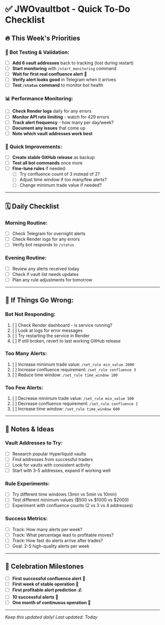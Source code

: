 # ✅ JWOvaultbot - Quick To-Do Checklist

## 🔥 This Week's Priorities

### 🎯 Bot Testing & Validation:
- [ ] **Add 6 vault addresses** back to tracking (lost during restart)
- [ ] **Start monitoring** with `/start_monitoring` command
- [ ] **Wait for first real confluence alert** 📱
- [ ] **Verify alert looks good** in Telegram when it arrives
- [ ] **Test `/status` command** to monitor bot health

### 📊 Performance Monitoring:
- [ ] **Check Render logs** daily for any errors
- [ ] **Monitor API rate limiting** - watch for 429 errors
- [ ] **Track alert frequency** - how many per day/week?
- [ ] **Document any issues** that come up
- [ ] **Note which vault addresses work best**

### 🔧 Quick Improvements:
- [ ] **Create stable GitHub release** as backup
- [ ] **Test all bot commands** once more
- [ ] **Fine-tune rules** if needed:
  - [ ] Try confluence count of 3 instead of 2?
  - [ ] Adjust time window if too many/few alerts?
  - [ ] Change minimum trade value if needed?

---

## 🗓️ Daily Checklist

### Morning Routine:
- [ ] Check Telegram for overnight alerts
- [ ] Check Render logs for any errors
- [ ] Verify bot responds to `/status`

### Evening Routine:
- [ ] Review any alerts received today
- [ ] Check if vault list needs updates
- [ ] Plan any rule adjustments for tomorrow

---

## 🚨 If Things Go Wrong:

### Bot Not Responding:
1. [ ] Check Render dashboard - is service running?
2. [ ] Look at logs for error messages
3. [ ] Try restarting the service in Render
4. [ ] If still broken, revert to last working GitHub release

### Too Many Alerts:
1. [ ] Increase minimum trade value: `/set_rule min_value 2000`
2. [ ] Increase confluence requirement: `/set_rule confluence 3`
3. [ ] Reduce time window: `/set_rule time_window 180`

### Too Few Alerts:
1. [ ] Decrease minimum trade value: `/set_rule min_value 500`
2. [ ] Decrease confluence requirement: `/set_rule confluence 2`
3. [ ] Increase time window: `/set_rule time_window 600`

---

## 📝 Notes & Ideas

### Vault Addresses to Try:
- [ ] Research popular Hyperliquid vaults
- [ ] Find addresses from successful traders
- [ ] Look for vaults with consistent activity
- [ ] Start with 3-5 addresses, expand if working well

### Rule Experiments:
- [ ] Try different time windows (3min vs 5min vs 10min)
- [ ] Test different minimum values ($500 vs $1000 vs $2000)
- [ ] Experiment with confluence counts (2 vs 3 vs 4 addresses)

### Success Metrics:
- [ ] Track: How many alerts per week?
- [ ] Track: What percentage lead to profitable moves?
- [ ] Track: How fast do alerts arrive after trades?
- [ ] Goal: 2-5 high-quality alerts per week

---

## 🎉 Celebration Milestones

- [ ] **First successful confluence alert** 🎊
- [ ] **First week of stable operation** 🎯
- [ ] **First profitable alert prediction** 💰
- [ ] **10 successful alerts** 🚀
- [ ] **One month of continuous operation** 👑

---

*Keep this updated daily!*
*Last updated: Today*